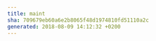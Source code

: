 ```yaml
---
title: maint
sha: 709679eb60a6e2b8065f48d1974810fd51110a2c
generated: 2018-08-09 14:12:32 +0200
---
```

